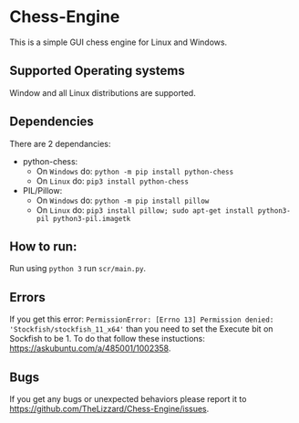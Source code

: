 # Chess-Engine
This is a simple GUI chess engine for Linux and Windows.


## Supported Operating systems
Window and all Linux distributions are supported.


## Dependencies
There are 2 dependancies:
* python-chess:
  * On `Windows` do: `python -m pip install python-chess`
  * On `Linux` do: `pip3 install python-chess`
* PIL/Pillow:
  * On `Windows` do: `python -m pip install pillow`
  * On `Linux` do: `pip3 install pillow; sudo apt-get install python3-pil python3-pil.imagetk`


## How to run:
Run using `python 3` run `scr/main.py`.


## Errors
If you get this error: `PermissionError: [Errno 13] Permission denied: 'Stockfish/stockfish_11_x64'` than you need to set the Execute bit on Sockfish to be 1. To do that follow these instuctions: https://askubuntu.com/a/485001/1002358.


## Bugs
If you get any bugs or unexpected behaviors please report it to https://github.com/TheLizzard/Chess-Engine/issues.

